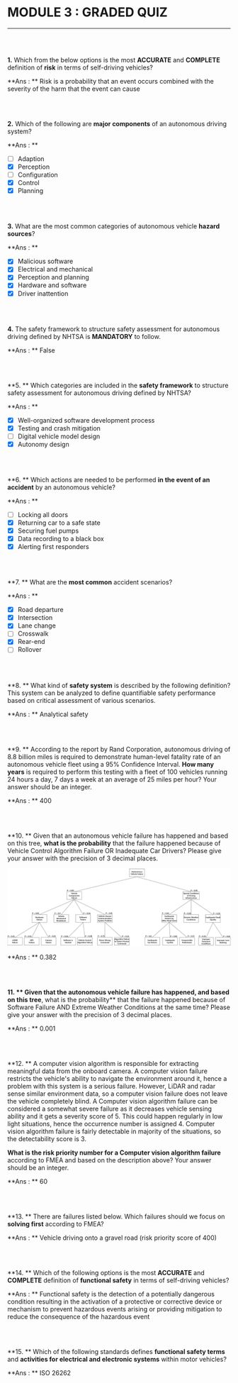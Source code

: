 # MODULE 3 : GRADED QUIZ

---

<br><br>

**1.** Which from the below options is the most **ACCURATE** and **COMPLETE** definition of **risk** in terms of self-driving vehicles?

**Ans : ** Risk is a probability that an event occurs combined with the severity of the harm that the event can cause

<br><br>

**2.** Which of the following are **major components** of an autonomous driving system? 

**Ans : ** 

- [ ] Adaption
- [x] Perception
- [ ] Configuration
- [x] Control
- [x] Planning

<br><br>

**3.** What are the most common categories of autonomous vehicle **hazard sources**?

**Ans : ** 

- [x] Malicious software
- [x] Electrical and mechanical
- [x] Perception and planning
- [x] Hardware and software
- [x] Driver inattention

<br><br>

**4.** The safety framework to structure safety assessment for autonomous driving defined by NHTSA is **MANDATORY** to follow.

**Ans : ** False

<br><br>

**5. ** Which categories are included in the **safety framework** to structure safety assessment for autonomous driving defined by NHTSA?

**Ans : ** 

- [x] Well-organized software development process
- [x] Testing and crash mitigation
- [ ] Digital vehicle model design
- [x] Autonomy design

<br><br>

**6. ** Which actions are needed to be performed **in the event of an accident** by an autonomous vehicle?

**Ans : ** 

- [ ] Locking all doors
- [x] Returning car to a safe state
- [x] Securing fuel pumps
- [x] Data recording to a black box
- [x] Alerting first responders

<br><br>

**7. ** What are the **most common** accident scenarios?

**Ans : ** 

- [x] Road departure
- [x] Intersection
- [x] Lane change
- [ ] Crosswalk
- [x] Rear-end 
- [ ] Rollover

<br><br>

**8. ** What kind of **safety system** is described by the following definition?
This system can be analyzed to define quantifiable safety performance based on critical assessment of various scenarios.

**Ans : ** Analytical safety

<br><br>

**9. ** According to the report by Rand Corporation, autonomous driving of 8.8 billion miles is required to demonstrate human-level fatality rate of an autonomous vehicle fleet using a 95% Confidence Interval. **How many years** is required to perform this testing with a fleet of 100 vehicles running 24 hours a day, 7 days a week at an average of 25 miles per hour? Your answer should be an integer.

**Ans : ** 400

<br><br>

**10. ** Given that an autonomous vehicle failure has happened and based on this tree, **what is the probability** that the failure happened because of Vehicle Control Algorithm Failure OR Inadequate Car Drivers? Please give your answer with the precision of 3 decimal places.

<img src = "../Images/Probabilistic-Fault-Tree.png">

**Ans : ** 0.382

<br><br>

**11. ** Given that the autonomous vehicle failure has happened, and based on this tree**, what is the probability** that the failure happened because of Software Failure AND Extreme Weather Conditions at the same time? Please give your answer with the precision of 3 decimal places.

**Ans : ** 0.001

<br><br>

**12. ** A computer vision algorithm is responsible for extracting meaningful data from the onboard camera. A computer vision failure restricts the vehicle's ability to navigate the environment around it, hence a problem with this system is a serious failure. However, LiDAR and radar sense similar environment data, so a computer vision failure does not leave the vehicle completely blind. A Computer vision algorithm failure can be considered a somewhat severe failure as it decreases vehicle sensing ability and it gets a severity score of 5. This could happen regularly in low light situations, hence the occurrence number is assigned 4. Computer vision algorithm failure is fairly detectable in majority of 
the situations, so the detectability score is 3.

**What is the risk priority number for a Computer vision algorithm failure** according to FMEA and based on the description above?  Your answer should be an integer. 

**Ans : ** 60

<br><br>

**13. ** There are failures listed below. Which failures should we focus on **solving first** according to FMEA?

**Ans : ** Vehicle driving onto a gravel road (risk priority score of 400)

<br><br>

**14. ** Which of the following options is the most **ACCURATE** and **COMPLETE** definition of **functional safety** in terms of self-driving vehicles?

**Ans : ** Functional safety is the detection of a potentially dangerous condition resulting in the activation of a protective or corrective device or mechanism to prevent hazardous events arising or providing mitigation to reduce the consequence of the hazardous event

<br><br>

**15. ** Which of the following standards defines **functional safety terms** and **activities for electrical and electronic systems** within motor vehicles?

**Ans : ** ISO 26262